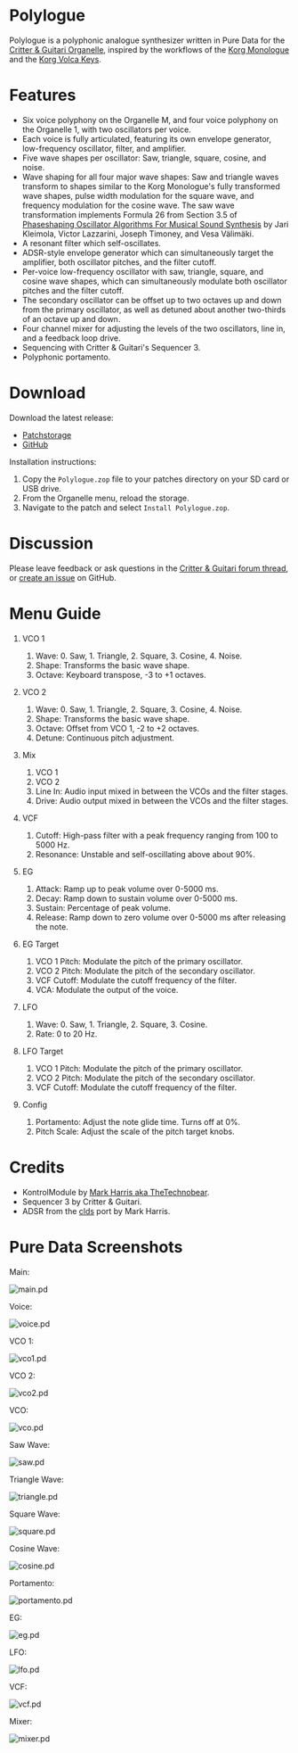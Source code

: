 # Polylogue

Polylogue is a polyphonic analogue synthesizer written in Pure Data for the [Critter & Guitari Organelle](https://www.critterandguitari.com/organelle), inspired by the workflows of the [Korg Monologue](https://www.korg.com/us/products/synthesizers/monologue/) and the [Korg Volca Keys](https://www.korg.com/us/products/dj/volca_keys/).

# Features

* Six voice polyphony on the Organelle M, and four voice polyphony on the Organelle 1, with two oscillators per voice.
* Each voice is fully articulated, featuring its own envelope generator, low-frequency oscillator, filter, and amplifier.
* Five wave shapes per oscillator: Saw, triangle, square, cosine, and noise.
* Wave shaping for all four major wave shapes: Saw and triangle waves transform to shapes similar to the Korg Monologue's fully transformed wave shapes, pulse width modulation for the square wave, and frequency modulation for the cosine wave. The saw wave transformation implements Formula 26 from Section 3.5 of [Phaseshaping Oscillator Algorithms For Musical Sound Synthesis](https://aaltodoc.aalto.fi/bitstream/handle/123456789/7747/publication1.pdf) by Jari Kleimola, Victor Lazzarini, Joseph Timoney, and Vesa Välimäki.
* A resonant filter which self-oscillates.
* ADSR-style envelope generator which can simultaneously target the amplifier, both oscillator pitches, and the filter cutoff.
* Per-voice low-frequency oscillator with saw, triangle, square, and cosine wave shapes, which can simultaneously modulate both oscillator pitches and the filter cutoff.
* The secondary oscillator can be offset up to two octaves up and down from the primary oscillator, as well as detuned about another two-thirds of an octave up and down.
* Four channel mixer for adjusting the levels of the two oscillators, line in, and a feedback loop drive.
* Sequencing with Critter & Guitari's Sequencer 3.
* Polyphonic portamento.

# Download

Download the latest release:

* [Patchstorage](https://patchstorage.com/polylogue/)
* [GitHub](https://github.com/francoiswnel/Polylogue/releases/latest)

Installation instructions:

1. Copy the `Polylogue.zop` file to your patches directory on your SD card or USB drive.
2. From the Organelle menu, reload the storage.
3. Navigate to the patch and select `Install Polylogue.zop`.

# Discussion

Please leave feedback or ask questions in the [Critter & Guitari forum thread](https://forum.critterandguitari.com/t/polylogue-polyphonic-analogue-synthesizer/4725), or [create an issue](https://github.com/francoiswnel/Polylogue/issues) on GitHub.

# Menu Guide

1. VCO 1

    1. Wave: 0. Saw, 1. Triangle, 2. Square, 3. Cosine, 4. Noise.
    2. Shape: Transforms the basic wave shape.
    3. Octave: Keyboard transpose, -3 to +1 octaves.

2. VCO 2

    1. Wave: 0. Saw, 1. Triangle, 2. Square, 3. Cosine, 4. Noise.
    2. Shape: Transforms the basic wave shape.
    3. Octave: Offset from VCO 1, -2 to +2 octaves.
    4. Detune: Continuous pitch adjustment.

3. Mix

    1. VCO 1
    2. VCO 2
    3. Line In: Audio input mixed in between the VCOs and the filter stages.
    4. Drive: Audio output mixed in between the VCOs and the filter stages.

4. VCF

    1. Cutoff: High-pass filter with a peak frequency ranging from 100 to 5000 Hz.
    2. Resonance: Unstable and self-oscillating above about 90%.

5. EG

    1. Attack: Ramp up to peak volume over 0-5000 ms.
    2. Decay: Ramp down to sustain volume over 0-5000 ms.
    3. Sustain: Percentage of peak volume.
    4. Release: Ramp down to zero volume over 0-5000 ms after releasing the note.

6. EG Target

    1. VCO 1 Pitch: Modulate the pitch of the primary oscillator.
    2. VCO 2 Pitch: Modulate the pitch of the secondary oscillator.
    3. VCF Cutoff: Modulate the cutoff frequency of the filter.
    4. VCA: Modulate the output of the voice.

7. LFO

    1. Wave: 0. Saw, 1. Triangle, 2. Square, 3. Cosine.
    2. Rate: 0 to 20 Hz.

8. LFO Target

    1. VCO 1 Pitch: Modulate the pitch of the primary oscillator.
    2. VCO 2 Pitch: Modulate the pitch of the secondary oscillator.
    3. VCF Cutoff: Modulate the cutoff frequency of the filter.

9. Config

    1. Portamento: Adjust the note glide time. Turns off at 0%.
    2. Pitch Scale: Adjust the scale of the pitch target knobs.

# Credits

* KontrolModule by [Mark Harris aka TheTechnobear](https://github.com/TheTechnobear).
* Sequencer 3 by Critter & Guitari.
* ADSR from the [clds](https://patchstorage.com/clds/) port by Mark Harris.

# Pure Data Screenshots

Main:

![main.pd](https://raw.githubusercontent.com/francoiswnel/Polylogue/master/Screenshots/main.png)

Voice:

![voice.pd](https://raw.githubusercontent.com/francoiswnel/Polylogue/master/Screenshots/voice.png)

VCO 1:

![vco1.pd](https://raw.githubusercontent.com/francoiswnel/Polylogue/master/Screenshots/vco1.png)

VCO 2:

![vco2.pd](https://raw.githubusercontent.com/francoiswnel/Polylogue/master/Screenshots/vco2.png)

VCO:

![vco.pd](https://raw.githubusercontent.com/francoiswnel/Polylogue/master/Screenshots/vco.png)

Saw Wave:

![saw.pd](https://raw.githubusercontent.com/francoiswnel/Polylogue/master/Screenshots/saw.png)

Triangle Wave:

![triangle.pd](https://raw.githubusercontent.com/francoiswnel/Polylogue/master/Screenshots/triangle.png)

Square Wave:

![square.pd](https://raw.githubusercontent.com/francoiswnel/Polylogue/master/Screenshots/square.png)

Cosine Wave:

![cosine.pd](https://raw.githubusercontent.com/francoiswnel/Polylogue/master/Screenshots/cosine.png)

Portamento:

![portamento.pd](https://raw.githubusercontent.com/francoiswnel/Polylogue/master/Screenshots/portamento.png)

EG:

![eg.pd](https://raw.githubusercontent.com/francoiswnel/Polylogue/master/Screenshots/eg.png)

LFO:

![lfo.pd](https://raw.githubusercontent.com/francoiswnel/Polylogue/master/Screenshots/lfo.png)

VCF:

![vcf.pd](https://raw.githubusercontent.com/francoiswnel/Polylogue/master/Screenshots/vcf.png)

Mixer:

![mixer.pd](https://raw.githubusercontent.com/francoiswnel/Polylogue/master/Screenshots/mixer.png)
